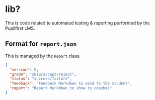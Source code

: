 # lib?

This is code related to automated testing & reporting performed by the Pupilfirst LMS.

## Format for `report.json`

This is managed by the `Report` class.

```json
{
  "version": 0,
  "grade": "skip/accept/reject",
  "status": "success/failure",
  "feedback": "Feedback Markdown to send to the student",
  "report": "Report Markdown to show to coaches"
}
```
